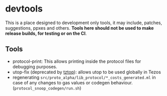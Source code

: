 # devtools

This is a place designed to development only tools, it may include, patches, suggestions, ppxes and others. **Tools here should not be used to make release builds, for testing or on the CI**.

## Tools

- protocol-print: This allows printing inside the protocol files for debugging purposes.
- utop-fix (deprecated by [tztop](../src/tooling/tztop/README.md)): allows utop to be used globally in Tezos
- regenerating `src/proto_alpha/lib_protocol/*_costs_generated.ml` in case of any changes to gas values or codegen behaviour.(`protocol_snoop_codegen/run.sh`)
